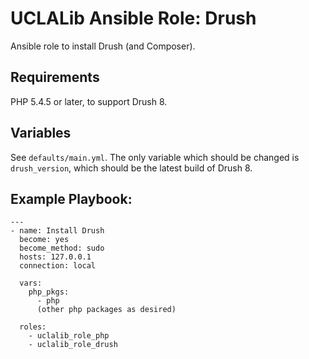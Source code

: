 # UCLALib Ansible Role: Drush

Ansible role to install Drush (and Composer).

## Requirements

PHP 5.4.5 or later, to support Drush 8.

## Variables

See `defaults/main.yml`.  The only variable which should be changed is `drush_version`, which should be the latest build of Drush 8.

## Example Playbook:
```
---
- name: Install Drush
  become: yes
  become_method: sudo
  hosts: 127.0.0.1
  connection: local

  vars:
    php_pkgs:
      - php
      (other php packages as desired)

  roles:
    - uclalib_role_php
    - uclalib_role_drush
```
